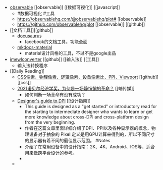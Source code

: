 - [observable](https://observablehq.com/@friendsa)  [[observable]] [[数据可视化]] [[javascript]]
	- #数据可视化 #工具
	- https://observablehq.com/@observablehq/plot# [[observable]]
	- https://github.com/observablehq/plot [[observable]] [[github]]
- [[文档工具]][[github]]
	- [docusaurus](https://github.com/facebook/docusaurus)
		- facebook的文档工具，功能全面
	- [mkdocs-material](https://github.com/squidfunk/mkdocs-material)
		- material设计风格的工具，不过不是google出品
- [imewlconverter](https://github.com/studyzy/imewlconverter) [[github]] [[输入法]] [[工具]]
	- 输入法转换程序
- [[Daily Reading]]
	- [CSS像素、物理像素、逻辑像素、设备像素比、PPI、Viewport](https://github.com/jawil/blog/issues/21) [[github]] [[css]]
	- [2021诺贝尔经济学奖，为何是一场静悄悄的革命？](https://theinitium.com/article/20211014-opinion-nobel-price-economy/)  [[端传媒]]
		- 如何判断一场革命有没有成功？
	- [Designer's guide to DPI](https://sebastien-gabriel.com/designers-guide-to-dpi/) [[设计指南]]
		- This guide is designed as a "get started" or introductory read for the starting to intermediate designer who wants to learn or get more knowledge about cross-DPI and cross-platform design from the very beginning.
		- 作者在这篇文章里面详细介绍了DPI、PPI以及各种显示器的概念，物理设备对于抽象的 Pixel 定义是用GPU计算来得到的，所以不同尺寸的显示器有着不同的最佳显示范围。 #Notes
		- 介绍了在常用设备中的设计指南：2K、4K、Android、IOS等，适合用来做跨平台设计的参考。
		-
	-